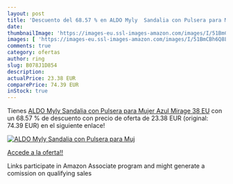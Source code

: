 ```yaml
---
layout: post
title: 'Descuento del 68.57 % en ALDO Myly  Sandalia con Pulsera para Muj'
date: 
thumbnailImage: 'https://images-eu.ssl-images-amazon.com/images/I/51BmCBh6Q8L._SL200_.jpg'
images: [ 'https://images-eu.ssl-images-amazon.com/images/I/51BmCBh6Q8L._SL200_.jpg' ]
comments: true
category: ofertas
author: ring
slug: B078J1D854
description:
actualPrice: 23.38 EUR
comparePrice: 74.39 EUR
inStock: true
---
```


Tienes [ALDO Myly  Sandalia con Pulsera para Mujer  Azul  Mirage   38 EU](https://www.amazon.es/dp/B078J1D854/?tag=tolees-21) con un 68.57 % de descuento con precio de oferta de 23.38 EUR (original: 74.39 EUR) en el siguiente enlace!

[![ALDO Myly  Sandalia con Pulsera para Muj](https://images-eu.ssl-images-amazon.com/images/I/51BmCBh6Q8L._SL200_.jpg)](https://www.amazon.es/dp/B078J1D854/?tag=tolees-21)

[Accede a la oferta!!](https://www.amazon.es/dp/B078J1D854/?tag=tolees-21)

Links participate in Amazon Associate program and might generate a comission on qualifying sales


